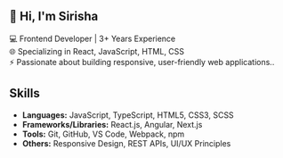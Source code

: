 ## 👋 Hi, I'm Sirisha

💻 Frontend Developer | 3+ Years Experience  
🌐 Specializing in React, JavaScript, HTML, CSS  
⚡ Passionate about building responsive, user-friendly web applications..

## Skills
- **Languages:** JavaScript, TypeScript, HTML5, CSS3, SCSS
- **Frameworks/Libraries:** React.js, Angular, Next.js
- **Tools:** Git, GitHub, VS Code, Webpack, npm
- **Others:** Responsive Design, REST APIs, UI/UX Principles

